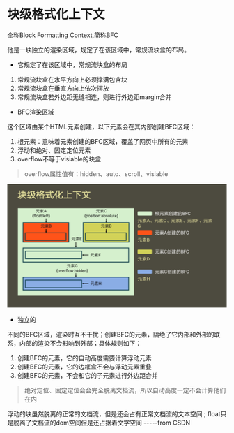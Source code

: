 # 块级格式化上下文

全称Block Formatting Context,简称BFC

他是一块独立的渲染区域，规定了在该区域中，常规流块盒的布局。

- 它规定了在该区域中，常规流块盒的布局

1. 常规流块盒在水平方向上必须撑满包含块
2. 常规流块盒在垂直方向上依次摆放
3. 常规流块盒若外边距无缝相连，则进行外边距margin合并

- BFC渲染区域

这个区域由某个HTML元素创建，以下元素会在其内部创建BFC区域：

1. 根元素：意味着<html>元素创建的BFC区域，覆盖了网页中所有的元素
2. 浮动和绝对、固定定位元素
3. overflow不等于visiable的块盒

> overflow属性值有：hidden、auto、scroll、visiable

<img src="./img/BFC渲染区域示例.jpg">

- 独立的

不同的BFC区域，渲染时互不干扰；创建BFC的元素，隔绝了它内部和外部的联系，内部的渲染不会影响到外部；具体规则如下：

1. 创建BFC的元素，它的自动高度需要计算浮动元素
2. 创建BFC的元素，它的边框盒不会与浮动元素重叠
3. 创建BFC的元素，不会和它的子元素进行外边距合并

> 绝对定位、固定定位会会完全脱离文档流，所以自动高度一定不会计算他们在内

浮动的块虽然脱离的正常的文档流，但是还会占有正常文档流的文本空间  ;  float只是脱离了文档流的dom空间但是还占据着文字空间   -----from  CSDN
